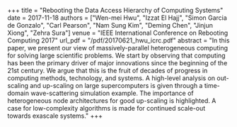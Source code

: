 +++
title = "Rebooting the Data Access Hierarchy of Computing Systems"
date = 2017-11-18
authors = ["Wen-mei Hwu", "Izzat El Hajj", "Simon Garcia de Gonzalo", "Carl Pearson", "Nam Sung Kim", "Deming Chen", "Jinjun Xiong", "Zehra Sura"]
venue = "IEEE International Conference on Rebooting Computing 2017"
url_pdf = "/pdf/20170621_hwu_icrc.pdf"
abstract = "In this paper, we present our view of massively-parallel heterogeneous computing for solving large scientific problems. We start by observing that computing has been the primary driver of major innovations since the beginning of the 21st century. We argue that this is the fruit of decades of progress in computing methods, technology, and systems. A high-level analysis on out-scaling and up-scaling on large supercomputers is given through a time-domain wave-scattering simulation example. The importance of heterogeneous node architectures for good up-scaling is highlighted. A case for low-complexity algorithms is made for continued scale-out towards exascale systems."
+++
